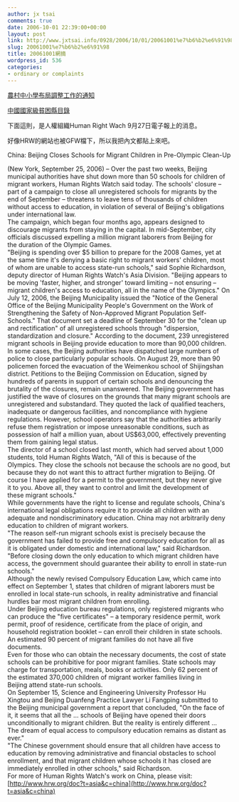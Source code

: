 ```yaml
---
author: jx tsai
comments: true
date: 2006-10-01 22:39:00+00:00
layout: post
link: http://www.jxtsai.info/0928/2006/10/01/20061001%e7%b6%b2%e6%91%98/
slug: 20061001%e7%b6%b2%e6%91%98
title: 20061001網摘
wordpress_id: 536
categories:
- ordinary or complaints
---
```


[農村中小學布局調整工作的通知](http://www.moe.edu.cn/edoas/website18/info20238.htm)

[中國國家級貧困縣目錄](http://zhidao.baidu.com/question/13160865.html)

下面這則，是人權組織Human Right Wach 9月27日電子報上的消息。

好像HRW的網站也被GFW檔下，所以我把內文都貼上來吧。

China: Beijing Closes Schools for Migrant Children in Pre-Olympic Clean-Up

(New York, September 25, 2006) – Over the past two weeks, Beijing  
municipal authorities have shut down more than 50 schools for children of  
migrant workers, Human Rights Watch said today. The schools' closure –  
part of a campaign to close all unregistered schools for migrants by the  
end of September – threatens to leave tens of thousands of children  
without access to education, in violation of several of Beijing's obligations  
under international law.  
The campaign, which began four months ago, appears designed to  
discourage migrants from staying in the capital. In mid-September, city  
officials discussed expelling a million migrant laborers from Beijing for  
the duration of the Olympic Games.  
"Beijing is spending over $5 billion to prepare for the 2008 Games, yet at  
the same time it's denying a basic right to migrant workers' children, most  
of whom are unable to access state-run schools," said Sophie Richardson,  
deputy director of Human Rights Watch's Asia Division. "Beijing appears  
to be moving 'faster, higher, and stronger' toward limiting – not ensuring  
– migrant children's access to education, all in the name of the  
Olympics."  
On July 12, 2006, the Beijing Municipality issued the "Notice of the  
General Office of the Beijing Municipality People's Government on the  
Work of Strengthening the Safety of Non-Approved Migrant Population  
Self-Schools." That document set a deadline of September 30 for the  
"clean up and rectification" of all unregistered schools through "dispersion,  
standardization and closure." According to the document, 239 unregistered  
migrant schools in Beijing provide education to more than 90,000  
children.  
In some cases, the Beijing authorities have dispatched large numbers of  
police to close particularly popular schools. On August 29, more than 90  
policemen forced the evacuation of the Weimenkou school of Shijingshan  
district. Petitions to the Beijing Commission on Education, signed by  
hundreds of parents in support of certain schools and denouncing the  
brutality of the closures, remain unanswered.  
The Beijing government has justified the wave of closures on the grounds  
that many migrant schools are unregistered and substandard. They quoted  
the lack of qualified teachers, inadequate or dangerous facilities, and  
noncompliance with hygiene regulations. However, school operators say  
that the authorities arbitrarily refuse them registration or impose  
unreasonable conditions, such as possession of half a million yuan, about  
US$63,000, effectively preventing them from gaining legal status.  
The director of a school closed last month, which had served about 1,000  
students, told Human Rights Watch, "All of this is because of the  
Olympics. They close the schools not because the schools are no good, but  
because they do not want this to attract further migration to Beijing. Of  
course I have applied for a permit to the government, but they never give  
it to you. Above all, they want to control and limit the development of  
these migrant schools."  
While governments have the right to license and regulate schools, China's  
international legal obligations require it to provide all children with an  
adequate and nondiscriminatory education. China may not arbitrarily deny  
education to children of migrant workers.  
"The reason self-run migrant schools exist is precisely because the  
government has failed to provide free and compulsory education for all as  
it is obligated under domestic and international law," said Richardson.  
"Before closing down the only education to which migrant children have  
access, the government should guarantee their ability to enroll in state-run  
schools."  
Although the newly revised Compulsory Education Law, which came into  
effect on September 1, states that children of migrant laborers must be  
enrolled in local state-run schools, in reality administrative and financial  
hurdles bar most migrant children from enrolling.  
Under Beijing education bureau regulations, only registered migrants who  
can produce the "five certificates" – a temporary residence permit, work  
permit, proof of residence, certificate from the place of origin, and  
household registration booklet – can enroll their children in state schools.  
An estimated 90 percent of migrant families do not have all five  
documents.  
Even for those who can obtain the necessary documents, the cost of state  
schools can be prohibitive for poor migrant families. State schools may  
charge for transportation, meals, books or activities. Only 62 percent of  
the estimated 370,000 children of migrant worker families living in  
Beijing attend state-run schools.  
On September 15, Science and Engineering University Professor Hu  
Xingtou and Beijing Duanfeng Practice Lawyer Li Fangping submitted to  
the Beijing municipal government a report that concluded, "On the face of  
it, it seems that all the … schools of Beijing have opened their doors  
unconditionally to migrant children. But the reality is entirely different ...  
The dream of equal access to compulsory education remains as distant as  
ever."  
"The Chinese government should ensure that all children have access to  
education by removing administrative and financial obstacles to school  
enrollment, and that migrant children whose schools it has closed are  
immediately enrolled in other schools," said Richardson.  
For more of Human Rights Watch's work on China, please visit:  
[http://www.hrw.org/doc?t=asia&c=china](http://www.hrw.org/doc?t=asia&c=china)
